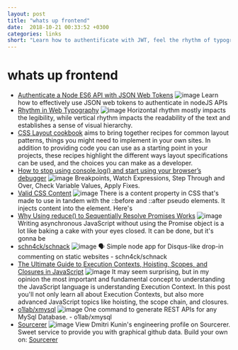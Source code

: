 ```yaml
---
layout: post
title: "whats up frontend"
date:  2018-10-21 00:33:52 +0300
categories: links
short: "Learn how to authentificate with JWT, feel the rhythm of typography. Find some good recepies in CSS Layout Cookbook, find new ways to debug. What can you use with css content, find out! "
---
```


# whats up frontend

- [Authenticate a Node ES6 API with JSON Web Tokens](https://scotch.io/tutorials/authenticate-a-node-es6-api-with-json-web-tokens) ![image](https://scotch-res.cloudinary.com/image/upload/w_auto,q_auto:good,f_auto/v1539081012/fvhlbe8b5k5e89tzoi7l.png) Learn how to effectively use JSON web tokens to authenticate in nodeJS APIs
- [Rhythm in Web Typography](https://betterwebtype.com/rhythm-in-web-typography) ![image](https://betterwebtype.com/assets/images/bwt-rhythm.jpg) Horizontal rhythm mostly impacts the legibility, while vertical rhythm impacts the readability of the text and establishes a sense of visual hierarchy.
- [CSS Layout cookbook](https://developer.mozilla.org/en-US/docs/Web/CSS/Layout_cookbook) aims to bring together recipes for common layout patterns, things you might need to implement in your own sites. In addition to providing code you can use as a starting point in your projects, these recipes highlight the different ways layout specifications can be used, and the choices you can make as a developer.
- [How to stop using console.log() and start using your browser’s debugger](https://medium.com/datadriveninvestor/stopping-using-console-log-and-start-using-your-browsers-debugger-62bc893d93ff) ![image](https://cdn-images-1.medium.com/max/1200/1*boS5jNmWpJQMc4o5VHReWA.png) Breakpoints, Watch Expressions, Step Through and Over, Check Variable Values, Apply Fixes.
- [Valid CSS Content](https://css-tricks.com/valid-css-content/) ![image](https://css-tricks.com/wp-content/uploads/2018/10/content-property-awesome-1024x512.jpg) There is a content property in CSS that's made to use in tandem with the ::before and ::after pseudo elements. It injects content into the element. Here's
- [Why Using reduce() to Sequentially Resolve Promises Works](https://css-tricks.com/why-using-reduce-to-sequentially-resolve-promises-works/) ![image](https://css-tricks.com/wp-content/uploads/2018/10/marble-filter.png) Writing asynchronous JavaScript without using the Promise object is a lot like baking a cake with your eyes closed. It can be done, but it's gonna be
- [schn4ck/schnack](https://github.com/schn4ck/schnack) ![image](https://avatars2.githubusercontent.com/u/35145986?s=400&v=4) 🗣️ Simple node app for Disqus-like drop-in commenting on static websites  - schn4ck/schnack
- [The Ultimate Guide to Execution Contexts, Hoisting, Scopes, and Closures in JavaScript](https://tylermcginnis.com/ultimate-guide-to-execution-contexts-hoisting-scopes-and-closures-in-javascript/) ![image](https://tylermcginnis.com/static/guideToExecutionContext-79e279fe5d2f1d9b4bfb2a2f88df109c-b64db.png) It may seem surprising, but in my opinion the most important and fundamental concept to understanding the JavaScript language is understanding Execution Context. In this post you'll not only learn all about Execution Contexts, but also more advanced JavaScript topics like hoisting, the scope chain, and closures.
- [o1lab/xmysql](https://github.com/o1lab/xmysql) ![image](https://avatars1.githubusercontent.com/u/5435402?s=400&v=4) One command to generate REST APIs for any MySql Database.  - o1lab/xmysql
- [Sourcerer](https://sourcerer.io/dkunin) ![image](https://storage.googleapis.com/sourcerer-public/preview/dkunin.jpg) View Dmitri Kunin's engineering profile on Sourcerer. Sweet service to provide you with graphical github data. Build your own on: [Sourcerer](https://sourcerer.io/start)
